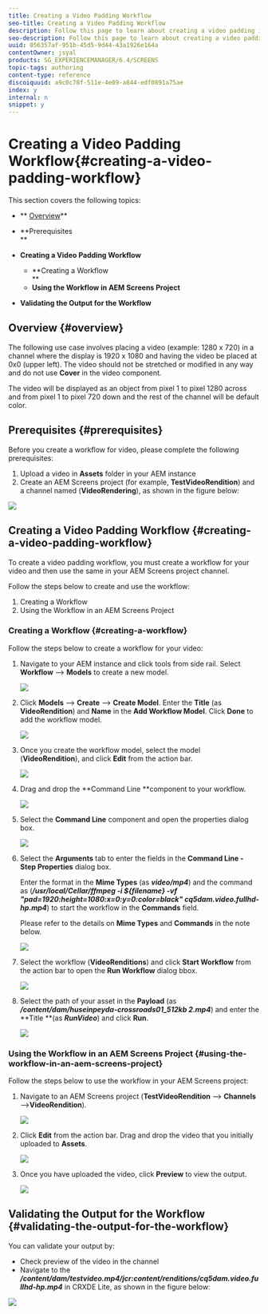 ```yaml
---
title: Creating a Video Padding Workflow
seo-title: Creating a Video Padding Workflow
description: Follow this page to learn about creating a video padding in the workflow for your assets.
seo-description: Follow this page to learn about creating a video padding in the workflow for your assets.
uuid: 056357af-951b-45d5-9d44-43a1926e164a
contentOwner: jsyal
products: SG_EXPERIENCEMANAGER/6.4/SCREENS
topic-tags: authoring
content-type: reference
discoiquuid: a9c0c78f-511e-4e09-a844-edf0891a75ae
index: y
internal: n
snippet: y
---
```


# Creating a Video Padding Workflow{#creating-a-video-padding-workflow}

This section covers the following topics:

* ** [Overview](../../screens/using/creating-a-video-padding-workflow.md#overview)**
* **Prerequisites  
  **
* **Creating a Video Padding Workflow**

    * **Creating a Workflow  
      **
    * **Using the Workflow in AEM Screens Project**

* **Validating the Output for the Workflow**

## Overview {#overview}

The following use case involves placing a video (example: 1280 x 720) in a channel where the display is 1920 x 1080 and having the video be placed at 0x0 (upper left). The video should not be stretched or modified in any way and do not use **Cover** in the video component.

The video will be displayed as an object from pixel 1 to pixel 1280 across and from pixel 1 to pixel 720 down and the rest of the channel will be default color.

## Prerequisites {#prerequisites}

Before you create a workflow for video, please complete the following prerequisites:

1. Upload a video in **Assets** folder in your AEM instance
1. Create an AEM Screens project (for example, **TestVideoRendition**) and a channel named (**VideoRendering**), as shown in the figure below:

![](assets/screen_shot_2018-10-17at85307pm.png) 

## Creating a Video Padding Workflow {#creating-a-video-padding-workflow}

To create a video padding workflow, you must create a workflow for your video and then use the same in your AEM Screens project channel.

Follow the steps below to create and use the workflow:

1. Creating a Workflow
1. Using the Workflow in an AEM Screens Project

### Creating a Workflow {#creating-a-workflow}

Follow the steps below to create a workflow for your video:

1. Navigate to your AEM instance and click tools from side rail. Select **Workflow** --&gt; **Models** to create a new model.

   ![](assets/screen_shot_2018-10-17at90025pm.png)

1. Click **Models** --&gt; **Create** --&gt; **Create Model**. Enter the **Title** (as **VideoRendition**) and **Name** in the **Add Workflow Model**. Click **Done** to add the workflow model.

   ![](assets/screen_shot_2018-10-17at90747pm.png)

1. Once you create the workflow model, select the model (**VideoRendition**), and click **Edit** from the action bar.

   ![](assets/screen_shot_2018-10-17at91256pm.png)

1. Drag and drop the **Command Line **component to your workflow.

   ![](assets/screen_shot_2018-10-22at14846pm.png)

1. Select the **Command Line** component and open the properties dialog box.

   ![](assets/screen_shot_2018-10-17at95752pm.png)

1. Select the **Arguments** tab to enter the fields in the **Command Line - Step Properties** dialog box.

   Enter the format in the **Mime Types** (as ***video/mp4***) and the command as (***/usr/local/Cellar/ffmpeg -i ${filename} -vf "pad=1920:height=1080:x=0:y=0:color=black" cq5dam.video.fullhd-hp.mp4***) to start the workflow in the **Commands** field.

   Please refer to the details on **Mime Types** and **Commands** in the note below.

   ![](assets/screen_shot_2018-10-18at105300am.png)

1. Select the workflow (**VideoRenditions**) and click **Start Workflow** from the action bar to open the **Run Workflow** dialog bbox.

   ![](assets/screen_shot_2018-10-18at105335am.png)

1. Select the path of your asset in the **Payload** (as ***/content/dam/huseinpeyda-crossroads01_512kb 2.mp4***) and enter the **Title **(as ***RunVideo***) and click **Run**.

   ![](assets/screen_shot_2018-10-18at112043am.png)

### Using the Workflow in an AEM Screens Project {#using-the-workflow-in-an-aem-screens-project}

Follow the steps below to use the workflow in your AEM Screens project:

1. Navigate to an AEM Screens project (**TestVideoRendition** --&gt; **Channels** --&gt;**VideoRendition**).

   ![](assets/screen_shot_2018-10-17at100715pm.png)

1. Click **Edit** from the action bar. Drag and drop the video that you initially uploaded to **Assets**.

   ![](assets/screen_shot_2018-10-17at102806pm.png)

1. Once you have uploaded the video, click **Preview** to view the output.

   ![](assets/screen_shot_2018-10-22at15151pm.png)

## Validating the Output for the Workflow {#validating-the-output-for-the-workflow}

You can validate your output by:

* Check preview of the video in the channel
* Navigate to the ***/content/dam/testvideo.mp4/jcr:content/renditions/cq5dam.video.fullhd-hp.mp4*** in CRXDE Lite, as shown in the figure below:

![](assets/screen_shot_2018-10-22at14326pm.png)

